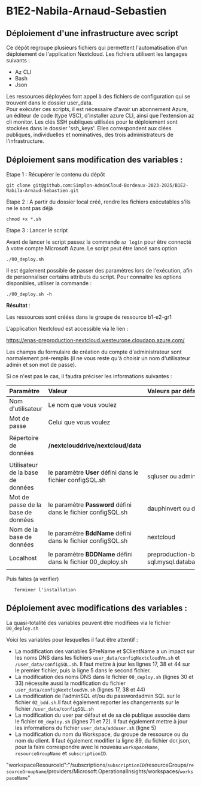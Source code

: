 # B1E2-Nabila-Arnaud-Sebastien

## Déploiement d'une infrastructure avec script

>
Ce dépôt regroupe plusieurs fichiers qui permettent l'automatisation d'un déploiement de l'application Nextcloud.
Les fichiers utilisent les langages suivants :
-	Az CLI
-	Bash 
-	Json 
>
Les ressources déployées font appel à des fichiers de configuration qui se trouvent dans le dossier user_data. \
Pour exécuter ces scripts, il est nécessaire d'avoir un abonnement Azure, un éditeur de code (type VSC), d'installer azure CLI, ainsi que l'extension az cli monitor.
Les clés SSH publiques utilisées pour le déploiement sont stockées dans le dossier 'ssh_keys'. Elles correspondent aux clées publiques, individuelles et nominatives, des trois administrateurs de l'infrastructure.

## Déploiement sans modification des variables :
>
Etape 1 : Récupérer le contenu du dépôt
>
`git clone git@github.com:Simplon-AdminCloud-Bordeaux-2023-2025/B1E2-Nabila-Arnaud-Sebastien.git`
>
Etape 2 : A partir du dossier local créé, rendre les fichiers exécutables s'ils ne le sont pas déjà
>
`chmod +x *.sh`
>
Etape 3 : Lancer le script

Avant de lancer le script passez la commande `az login` pour être connecté à votre compte Microsoft Azure.
Le script peut être lancé sans option
>
`./00_deploy.sh`
>
Il est également possible de passer des paramètres lors de l'exécution, afin de personnaliser certains attributs du script. Pour connaitre les options disponibles, utiliser la commande :
>
`./00_deploy.sh -h`

**Résultat** :

Les ressources sont créées dans le groupe de ressource b1-e2-gr1

L’application Nextcloud est accessible via le lien : 

https://enas-preproduction-nextcloud.westeurope.cloudapp.azure.com/

Les champs du formulaire de création du compte d'administrateur sont normalement pré-remplis (il ne vous reste qu'à choisir un nom d'utilisateur admin et son mot de passe).

Si ce n'est pas le cas, il faudra préciser les informations suivantes :



| Paramètre | Valeur | Valeurs par défaut |
| :--- | :--- | :--- |
| Nom d'utilisateur | Le nom que vous voulez | |
| Mot de passe | Celui que vous voulez | |
| | | |
| Répertoire de données | **/nextclouddrive/nextcloud/data** | |
| | |
| Utilisateur de la base de données | le paramètre **User** défini dans le fichier configSQL.sh | sqluser ou adminsql |
| Mot de passe de la base de données | le paramètre **Password** défini dans le fichier configSQL.sh | dauphinvert ou dauphinrouge |
| Nom de la base de données | le paramètre **BddName** défini dans le fichier configSQL.sh | nextcloud |
| Localhost | le paramètre **BDDName** défini dans le fichier 00_deploy.sh | preproduction-bdd-sql.mysql.database.azure.com |
| | | |

Puis faites (a verifier)


	   Terminer l'installation


## Déploiement avec modifications des variables :

La quasi-totalité des variables peuvent être modifiées via le fichier `00_deploy.sh
`

Voici les variables pour lesquelles il faut être attentif :

- La modification des variables $PreName et $ClientName a un impact sur les noms DNS dans les fichiers `user_data/configNextcloudVm.sh` et `/user_data/configSQL.sh`. Il faut mettre à jour les lignes 17, 38 et 44 sur le premier fichier, puis la ligne 5 dans le second fichier.
- La modification des noms DNS dans le fichier `00_deploy.sh` (lignes 30 et 33) nécessite aussi la modification du fichier `user_data/configNextcloudVm.sh` (lignes 17, 38 et 44)
- La modification de l'adminSQL et/ou du passwordadmin SQL sur le fichier `02_bdd.sh`.Il faut également reporter les changements sur le fichier `/user_data/configSQL.sh`
- La modification du user par défaut et de sa clé publique associée dans le fichier `00_deploy.sh` (lignes 71 et 72). Il faut également mettre à jour les informations du fichier `user_data/adduser.sh` (ligne 5)
- La modification du nom du Workspace, du groupe de ressource ou du nom du client. Il faut également modifier la ligne 89, du fichier dcr.json, pour la faire correspondre avec le nouveau `workspaceName`, `resourceGroupName` et `subscriptionID`.

"workspaceResourceId":"/subscriptions/`subscriptionID`/resourceGroups/`resourceGroupName`/providers/Microsoft.OperationalInsights/workspaces/`workspaceName`" 